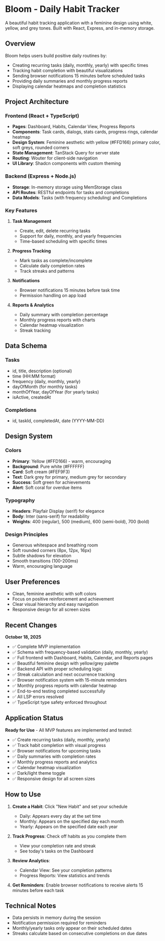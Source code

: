 # Bloom - Daily Habit Tracker

A beautiful habit tracking application with a feminine design using white, yellow, and grey tones. Built with React, Express, and in-memory storage.

## Overview

Bloom helps users build positive daily routines by:
- Creating recurring tasks (daily, monthly, yearly) with specific times
- Tracking habit completion with beautiful visualizations
- Sending browser notifications 15 minutes before scheduled tasks
- Providing daily summaries and monthly progress reports
- Displaying calendar heatmaps and completion statistics

## Project Architecture

### Frontend (React + TypeScript)
- **Pages**: Dashboard, Habits, Calendar View, Progress Reports
- **Components**: Task cards, dialogs, stats cards, progress rings, calendar heatmap
- **Design System**: Feminine aesthetic with yellow (#FFD166) primary color, soft greys, rounded corners
- **State Management**: TanStack Query for server state
- **Routing**: Wouter for client-side navigation
- **UI Library**: Shadcn components with custom theming

### Backend (Express + Node.js)
- **Storage**: In-memory storage using MemStorage class
- **API Routes**: RESTful endpoints for tasks and completions
- **Data Models**: Tasks (with frequency scheduling) and Completions

### Key Features
1. **Task Management**
   - Create, edit, delete recurring tasks
   - Support for daily, monthly, and yearly frequencies
   - Time-based scheduling with specific times

2. **Progress Tracking**
   - Mark tasks as complete/incomplete
   - Calculate daily completion rates
   - Track streaks and patterns

3. **Notifications**
   - Browser notifications 15 minutes before task time
   - Permission handling on app load

4. **Reports & Analytics**
   - Daily summary with completion percentage
   - Monthly progress reports with charts
   - Calendar heatmap visualization
   - Streak tracking

## Data Schema

### Tasks
- id, title, description (optional)
- time (HH:MM format)
- frequency (daily, monthly, yearly)
- dayOfMonth (for monthly tasks)
- monthOfYear, dayOfYear (for yearly tasks)
- isActive, createdAt

### Completions
- id, taskId, completedAt, date (YYYY-MM-DD)

## Design System

### Colors
- **Primary**: Yellow (#FFD166) - warm, encouraging
- **Background**: Pure white (#FFFFFF)
- **Card**: Soft cream (#FEF9F3)
- **Text**: Dark grey for primary, medium grey for secondary
- **Success**: Soft green for achievements
- **Alert**: Soft coral for overdue items

### Typography
- **Headers**: Playfair Display (serif) for elegance
- **Body**: Inter (sans-serif) for readability
- **Weights**: 400 (regular), 500 (medium), 600 (semi-bold), 700 (bold)

### Design Principles
- Generous whitespace and breathing room
- Soft rounded corners (8px, 12px, 16px)
- Subtle shadows for elevation
- Smooth transitions (100-200ms)
- Warm, encouraging language

## User Preferences

- Clean, feminine aesthetic with soft colors
- Focus on positive reinforcement and achievement
- Clear visual hierarchy and easy navigation
- Responsive design for all screen sizes

## Recent Changes

**October 18, 2025**
- ✅ Complete MVP implementation
- ✅ Schema with frequency-based validation (daily, monthly, yearly)
- ✅ Full frontend with Dashboard, Habits, Calendar, and Reports pages
- ✅ Beautiful feminine design with yellow/grey palette
- ✅ Backend API with proper scheduling logic
- ✅ Streak calculation and next occurrence tracking
- ✅ Browser notification system with 15-minute reminders
- ✅ Monthly progress reports with calendar heatmap
- ✅ End-to-end testing completed successfully
- ✅ All LSP errors resolved
- ✅ TypeScript type safety enforced throughout

## Application Status

**Ready for Use** - All MVP features are implemented and tested:
- ✅ Create recurring tasks (daily, monthly, yearly)
- ✅ Track habit completion with visual progress
- ✅ Browser notifications for upcoming tasks
- ✅ Daily summaries with completion rates
- ✅ Monthly progress reports and analytics
- ✅ Calendar heatmap visualization
- ✅ Dark/light theme toggle
- ✅ Responsive design for all screen sizes

## How to Use

1. **Create a Habit**: Click "New Habit" and set your schedule
   - Daily: Appears every day at the set time
   - Monthly: Appears on the specified day each month
   - Yearly: Appears on the specified date each year

2. **Track Progress**: Check off habits as you complete them
   - View your completion rate and streak
   - See today's tasks on the Dashboard

3. **Review Analytics**: 
   - Calendar View: See your completion patterns
   - Progress Reports: View statistics and trends

4. **Get Reminders**: Enable browser notifications to receive alerts 15 minutes before each task

## Technical Notes

- Data persists in memory during the session
- Notification permission required for reminders
- Monthly/yearly tasks only appear on their scheduled dates
- Streaks calculate based on consecutive completions on due dates
